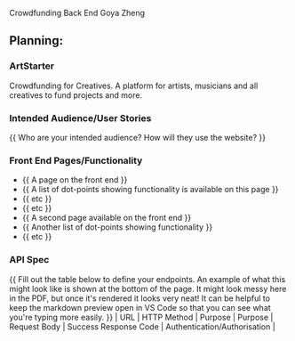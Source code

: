 Crowdfunding Back End
Goya Zheng
## Planning:
### ArtStarter
Crowdfunding for Creatives. A platform for artists, musicians and all creatives to fund projects and more.
### Intended Audience/User Stories
{{ Who are your intended audience? How will they use the website? }}
### Front End Pages/Functionality
- {{ A page on the front end }}
- {{ A list of dot-points showing functionality is available on this page }}
- {{ etc }}
- {{ etc }}
- {{ A second page available on the front end }}
- {{ Another list of dot-points showing functionality }}
- {{ etc }}
### API Spec
{{ Fill out the table below to define your endpoints. An example of what this
might look like is shown at the bottom of the page.
It might look messy here in the PDF, but once it's rendered it looks very neat!
It can be helpful to keep the markdown preview open in VS Code so that you can
see what you're typing more easily. }}
| URL | HTTP Method | Purpose | Purpose | Request Body | Success Response Code |
Authentication/Authorisation |
